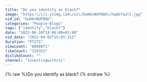 ```yaml
---
title: "Do you identify as black?"
image: "https:\/\/i.ytimg.com\/vi\/UuKKvNUP0OU\/hqdefault.jpg"
vid_id: "UuKKvNUP0OU"
categories: "People-Blogs"
tags: ["identify","black?"]
date: "2022-06-10T14:00:00+03:00"
vid_date: "2022-04-02T15:05:31Z"
duration: "PT27S"
viewcount: "8888971"
likeCount: "319352"
dislikeCount: ""
channel: "Investingwithroi"
---
```

{% raw %}Do you identify as black? {% endraw %}
